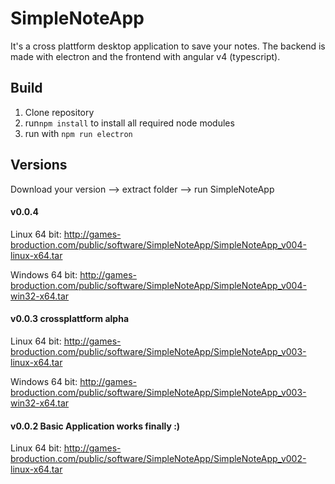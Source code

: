 # SimpleNoteApp

It's a cross plattform desktop application to save your notes.
The backend is made with electron and the frontend with angular v4 (typescript).

## Build
1. Clone repository
2. run```npm install``` to install all required node modules
3. run with ```npm run electron```

## Versions
Download your version --> extract folder --> run SimpleNoteApp
#### v0.0.4
Linux 64 bit: http://games-broduction.com/public/software/SimpleNoteApp/SimpleNoteApp_v004-linux-x64.tar

Windows 64 bit: http://games-broduction.com/public/software/SimpleNoteApp/SimpleNoteApp_v004-win32-x64.tar

#### v0.0.3 crossplattform alpha
Linux 64 bit: http://games-broduction.com/public/software/SimpleNoteApp/SimpleNoteApp_v003-linux-x64.tar

Windows 64 bit: http://games-broduction.com/public/software/SimpleNoteApp/SimpleNoteApp_v003-win32-x64.tar

#### v0.0.2 Basic Application works finally :)
Linux 64 bit: http://games-broduction.com/public/software/SimpleNoteApp/SimpleNoteApp_v002-linux-x64.tar
